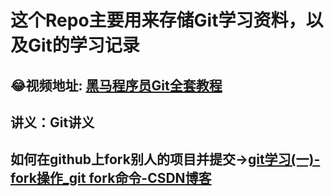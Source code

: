 # 这个Repo主要用来存储Git学习资料，以及Git的学习记录

## 😂视频地址: [黑马程序员Git全套教程](https://www.bilibili.com/video/BV1MU4y1Y7h5/?spm_id_from=333.999.0.0)

## 讲义：Git讲义


## 如何在github上fork别人的项目并提交->[git学习(一)-fork操作_git fork命令-CSDN博客](https://blog.csdn.net/qq_24295577/article/details/108373682)

